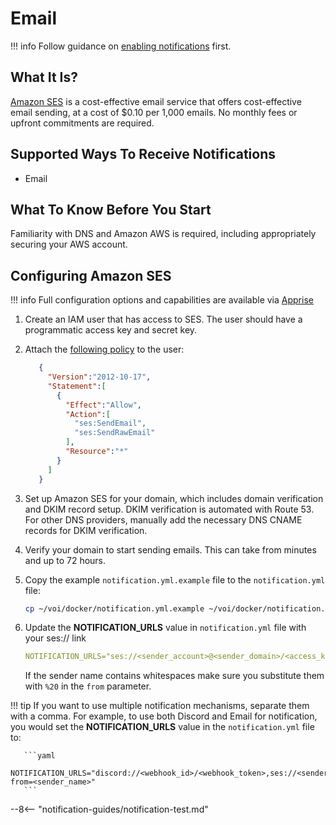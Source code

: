 # Email

!!! info
    Follow guidance on [enabling notifications](../../operating/setup-notifications/) first.

## What It Is?

[Amazon SES](https://aws.amazon.com/ses/) is a cost-effective email service that offers cost-effective email sending,
at a cost of $0.10 per 1,000 emails.
No monthly fees or upfront commitments are required.

## Supported Ways To Receive Notifications

- Email

## What To Know Before You Start

Familiarity with DNS and Amazon AWS is required, including appropriately securing your AWS account.

## Configuring Amazon SES

!!! info
    Full configuration options and capabilities are available via [Apprise](https://github.com/caronc/apprise/wiki/Notify_pushbullet)

1. Create an IAM user that has access to SES. The user should have a programmatic access key and secret key.
2. Attach the [following policy](https://docs.aws.amazon.com/ses/latest/DeveloperGuide/control-user-access.html) to the user:
    ```json
       {
         "Version":"2012-10-17",
         "Statement":[
           {
             "Effect":"Allow",
             "Action":[
               "ses:SendEmail",
               "ses:SendRawEmail"
             ],
             "Resource":"*"
           }
         ]
       }
    ```
3. Set up Amazon SES for your domain, which includes domain verification and DKIM record setup.
   DKIM verification is automated with Route 53.
For other DNS providers, manually add the necessary DNS CNAME records for DKIM verification.
4. Verify your domain to start sending emails. This can take from minutes and up to 72 hours.
5. Copy the example `notification.yml.example` file to the `notification.yml` file:

    ```bash
    cp ~/voi/docker/notification.yml.example ~/voi/docker/notification.yml
    ```

6. Update the **NOTIFICATION_URLS** value in `notification.yml` file with your ses:// link

    ``` yaml
    NOTIFICATION_URLS="ses://<sender_account>@<sender_domain>/<access_key>/access_secret>/<region>/<recipient_email>/?from=<sender_name>"
    ```

    If the sender name contains whitespaces make sure you substitute them with `%20` in the `from` parameter.

!!! tip
    If you want to use multiple notification mechanisms, separate them with a comma.
    For example, to use both Discord and Email for notification, you would set the **NOTIFICATION_URLS** value
    in the `notification.yml` file to:

       ```yaml
       NOTIFICATION_URLS="discord://<webhook_id>/<webhook_token>,ses://<sender_account>@<sender_domain>/<access_key>/access_secret>/<region>/<recipient_email>/?from=<sender_name>"
       ```

--8<-- "notification-guides/notification-test.md"
